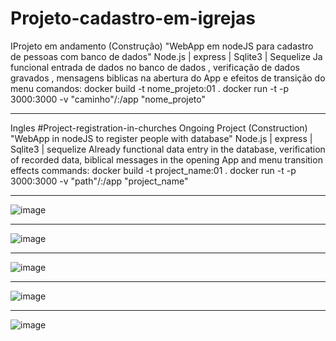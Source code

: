 # Projeto-cadastro-em-igrejas
 IProjeto em andamento (Construção)  "WebApp em nodeJS para cadastro de pessoas com banco de dados"
 Node.js | express | Sqlite3 | Sequelize 
 Ja funcional entrada de dados no banco de dados , verificação de dados gravados , mensagens biblicas na abertura
 do App e efeitos de transição do menu
 comandos:
  docker build -t nome_projeto:01 .
  docker run -t -p 3000:3000 -v "caminho"/:/app "nome_projeto"
 ___________________________________________________________________________________________________________________
 
 Ingles
 #Project-registration-in-churches
 Ongoing Project (Construction) "WebApp in nodeJS to register people with database"
 Node.js | express | Sqlite3 | sequelize
 Already functional data entry in the database, verification of recorded data, biblical messages in the opening
 App and menu transition effects
 commands:
  docker build -t project_name:01 .
  docker run -t -p 3000:3000 -v "path"/:/app "project_name"
____________________________________________________________________________________________________________________

![image](https://user-images.githubusercontent.com/70297459/220531343-d1c70607-c63f-48ba-a43f-e62f9af4065d.png)
 ___________________________________________________________________________________________________________________
![image](https://user-images.githubusercontent.com/70297459/220531417-dd83df8d-ab5c-4518-b1b7-11da4c92d5df.png)
 ___________________________________________________________________________________________________________________
![image](https://user-images.githubusercontent.com/70297459/220531485-c3e9aca4-91e0-4d05-bc43-ce8fc7ed1865.png)
 ___________________________________________________________________________________________________________________
 ![image](https://user-images.githubusercontent.com/70297459/220531567-bf07a8f8-cf1d-466d-984a-d833c00c498c.png)
___________________________________________________________________________________________________________________
![image](https://user-images.githubusercontent.com/70297459/220531622-0370548a-1769-4c0b-9ccd-d83de0aac8fe.png)

